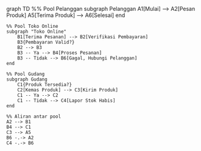 graph TD
    %% Pool Pelanggan
    subgraph Pelanggan
        A1[Mulai] --> A2[Pesan Produk]
        A5[Terima Produk] --> A6[Selesai]
    end

    %% Pool Toko Online
    subgraph "Toko Online"
        B1[Terima Pesanan] --> B2[Verifikasi Pembayaran]
        B3{Pembayaran Valid?}
        B2 --> B3
        B3 -- Ya --> B4[Proses Pesanan]
        B3 -- Tidak --> B6[Gagal, Hubungi Pelanggan]
    end

    %% Pool Gudang
    subgraph Gudang
        C1{Produk Tersedia?}
        C2[Kemas Produk] --> C3[Kirim Produk]
        C1 -- Ya --> C2
        C1 -- Tidak --> C4[Lapor Stok Habis]
    end

    %% Aliran antar pool
    A2 --> B1
    B4 --> C1
    C3 --> A5
    B6 -.-> A2
    C4 -.-> B6
